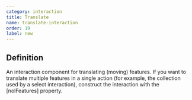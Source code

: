 ```yaml
---
category: interaction
title: Translate
name: translate-interaction
order: 19
label: new
---
```


## Definition

An interaction component for translating (moving) features. If you want to translate 
multiple features in a single action (for example, the collection used by a select 
interaction), construct the interaction with the [nolFeatures] property.